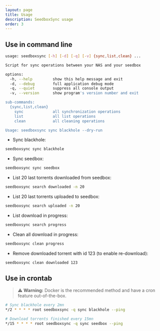 ```yaml
---
layout: page
title: Usage
description: SeedboxSync usage
order: 3
---
```


## Use in command line

```bash
usage: seedboxsync [-h] [-d] [-q] [-v] {sync,list,clean} ...

Script for sync operations between your NAS and your seedbox

options:
  -h, --help         show this help message and exit
  -d, --debug        full application debug mode
  -q, --quiet        suppress all console output
  -v, --version      show program's version number and exit

sub-commands:
  {sync,list,clean}
    sync             all synchronization operations
    list             all list operations
    clean            all cleaning operations

Usage: seedboxsync sync blackhole --dry-run
```

* Sync blackhole:

```bash
seedboxsync sync blackhole
```

* Sync seedbox:

```bash
seedboxsync sync seedbox
```

* List 20 last torrents downloaded from seedbox:

```bash
seedboxsync search downloaded -n 20
```

* List 20 last torrents uploaded to seedbox:

```bash
seedboxsync search uploaded -n 20
```

* List download in progress:

```bash
seedboxsync search progress
```

* Clean all download in progress:

```bash
seedboxsync clean progress
```

* Remove downloaded torrent with id 123 (to enable re-download):

```bash
seedboxsync clean downloaded 123
```

## Use in crontab

> ⚠ **Warning:** Docker is the recommended method and have a cron feature out-of-the-box.

```bash
# Sync blackhole every 2mn
*/2 * * * * root seedboxsync -q sync blackhole --ping

# Download torrents finished every 15mn
*/15 * * * * root seedboxsync -q sync seedbox --ping
```
